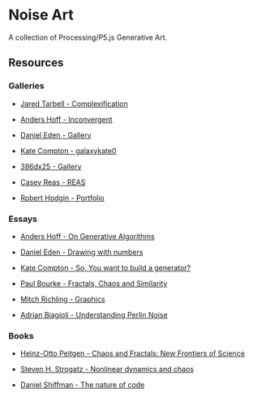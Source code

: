 # Noise Art
A collection of Processing/P5.js Generative Art.



## Resources

### Galleries

* [Jared Tarbell - Complexification](http://www.complexification.net/gallery/)

* [Anders Hoff - Inconvergent](https://img.inconvergent.net/generative/)

* [Daniel Eden - Gallery ](https://art.daneden.me/)

* [Kate Compton - galaxykate0]()

* [386dx25 - Gallery ](http://386dx25.tumblr.com/)

* [Casey Reas - REAS](http://reas.com/)

* [Robert Hodgin - Portfolio](http://roberthodgin.com/portfolio/)

### Essays

* [Anders Hoff - On Generative Algorithms](https://inconvergent.net/generative/)

* [Daniel Eden - Drawing with numbers](https://daneden.me/2016/11/02/drawing-with-numbers/)

* [Kate Compton - So, You want to build a generator?](http://galaxykate0.tumblr.com/post/139774965871/so-you-want-to-build-a-generator)

* [Paul Bourke - Fractals, Chaos and Similarity](http://paulbourke.net/fractals/)

* [Mitch Richling - Graphics](https://www.mitchr.me/SS/)

* [Adrian Biagioli - Understanding Perlin Noise ](http://flafla2.github.io/2014/08/09/perlinnoise.html)


### Books

* [Heinz-Otto Peitgen - Chaos and Fractals: New Frontiers of Science](http://carlosreynoso.com.ar/archivos/peitgen.pdf)

* [Steven H. Strogatz - Nonlinear dynamics and chaos ](http://arslanranjha.weebly.com/uploads/4/8/9/3/4893701/nonlinear-dynamics-and-chaos-strogatz.pdf)

* [Daniel Shiffman - The nature of code](https://natureofcode.com/)